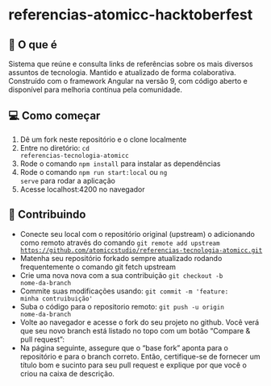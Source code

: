 # referencias-atomicc-hacktoberfest

## :memo: O que é

Sistema que reúne e consulta links de referências
sobre os mais diversos assuntos de tecnologia. Mantido e atualizado de forma colaborativa.
Construído com o framework Angular na versão 9, com código aberto e disponível para melhoria contínua pela comunidade.

## 💻 Como começar

1. Dê um fork neste repositório e o clone localmente
2. Entre no diretório: <code>cd referencias-tecnologia-atomicc</code>
3. Rode o comando <code>npm install</code> para instalar as dependências
4. Rode o comando <code>npm run start:local</code> ou <code>ng serve</code> para rodar a aplicação
5. Acesse localhost:4200 no navegador

## :tada: Contribuindo

- Conecte seu local com o repositório original (upstream) o adicionando como remoto através do comando <code>git remote add upstream https://github.com/atomiccstudio/referencias-tecnologia-atomicc.git</code>
- Matenha seu repositório forkado sempre atualizado rodando frequentemente o comando <coode>git fetch upstream</code>
- Crie uma nova nova com a sua contribuição <code>git checkout -b nome-da-branch</code>
- Commite suas modificações usando: <code>git commit -m 'feature: minha contruibuição'</code>
- Suba o código para o repositorio remoto: <code>git push -u origin nome-da-branch</code>
- Volte ao navegador e acesse o fork do seu projeto no github. Você verá que seu novo branch está listado no topo com um botão “Compare & pull request”:
- Na página seguinte, assegure que o “base fork” aponta para o repositório e para o branch correto. Então, certifique-se de fornecer um título bom e sucinto para seu pull request e explique por que você o criou na caixa de descrição.
